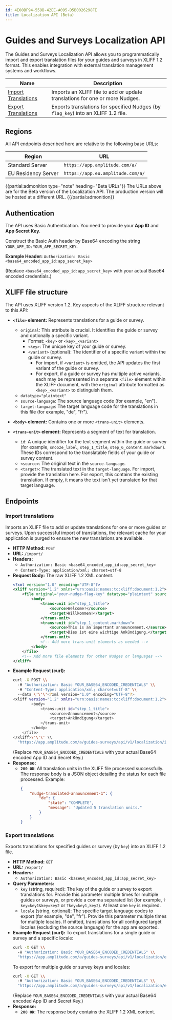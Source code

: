 ```yaml
---
id: 4E08BF94-559B-42EE-A095-D5B0026298FE
title: Localization API (Beta)
---
```


# Guides and Surveys Localization API

The Guides and Surveys Localization API allows you to programmatically import and export translation files for your guides and surveys in XLIFF 1.2 format. This enables integration with external translation management systems and workflows.

| <div class="big-column">Name</div>          | Description                                                                       |
| ------------------------------------------- | --------------------------------------------------------------------------------- |
| [Import Translations](#import-translations) | Imports an XLIFF file to add or update translations for one or more Nudges.       |
| [Export Translations](#export-translations) | Exports translations for specified Nudges (by `flag_key`) into an XLIFF 1.2 file. |

## Regions
All API endpoints described here are relative to the following base URLs:

| Region              | URL                               |
| ------------------- | --------------------------------- |
| Standard Server     | `https://app.amplitude.com/a/`    |
| EU Residency Server | `https://app.eu.amplitude.com/a/` |

{{partial:admonition type="note" heading="Beta URLs"}}
The URLs above are for the Beta version of the Localization API. The production version will be hosted at a different URL.
{{/partial:admonition}}


## Authentication

The API uses Basic Authentication. You need to provide your **App ID** and **App Secret Key**.

Construct the Basic Auth header by Base64 encoding the string `YOUR_APP_ID:YOUR_APP_SECRET_KEY`.

**Example Header:**
`Authorization: Basic <base64_encoded_app_id:app_secret_key>`

(Replace `<base64_encoded_app_id:app_secret_key>` with your actual Base64 encoded credentials.)

## XLIFF file structure

The API uses XLIFF version 1.2. Key aspects of the XLIFF structure relevant to this API:

*   **`<file>` element:** Represents translations for a guide or survey.
    *   `original`: This attribute is crucial. It identifies the guide or survey and optionally a specific variant.
        *   Format: `<key>` or `<key>_<variant>`
        *   `<key>`: The unique key of your guide or survey.
        *   `<variant>` (optional): The identifier of a specific variant within the guide or survey.
            *   For import, if `<variant>` is omitted, the API updates the first variant of the guide or survey.
            *   For export, if a guide or survey has multiple active variants, each may be represented in a separate `<file>` element within the XLIFF document, with the `original` attribute formatted as `<key>_<variant>` to distinguish them.
    *   `datatype="plaintext"`
    *   `source-language`: The source language code (for example, "en").
    *   `target-language`: The target language code for the translations in this file (for example, "de", "fr").

*   **`<body>` element:** Contains one or more `<trans-unit>` elements.

*   **`<trans-unit>` element:** Represents a segment of text for translation.
    *   `id`: A unique identifier for the text segment within the guide or survey (for example, `snooze_label`, `step_1_title`, `step_6_content.markdown`). These IDs correspond to the translatable fields of your guide or survey content.
    *   `<source>`: The original text in the `source-language`.
    *   `<target>`: The translated text in the `target-language`. For import, provide the translation here. For export, this contains the existing translation. If empty, it means the text isn't yet translated for that target language.

## Endpoints

### Import translations

Imports an XLIFF file to add or update translations for one or more guides or surveys. Upon successful import of translations, the relevant cache for your application is purged to ensure the new translations are available.

*   **HTTP Method:** `POST`
*   **URL:** `/import/`
*   **Headers:**
    *   `Authorization: Basic <base64_encoded_app_id:app_secret_key>`
    *   `Content-Type: application/xml; charset=utf-8`
*   **Request Body:**
    The raw XLIFF 1.2 XML content.
    ```xml
    <?xml version="1.0" encoding="UTF-8"?>
    <xliff version="1.2" xmlns="urn:oasis:names:tc:xliff:document:1.2">
        <file original="your-nudge-flag-key" datatype="plaintext" source-language="en" target-language="de">
            <body>
                <trans-unit id="step_1_title">
                    <source>Welcome!</source>
                    <target>Willkommen!</target>
                </trans-unit>
                <trans-unit id="step_1_content.markdown">
                    <source>This is an important announcement.</source>
                    <target>Dies ist eine wichtige Ankündigung.</target>
                </trans-unit>
                <!-- Add more trans-unit elements as needed -->
            </body>
        </file>
        <!-- Add more file elements for other Nudges or languages -->
    </xliff>
    ```
*   **Example Request (curl):**
    ```bash
    curl -X POST \\
      -H "Authorization: Basic YOUR_BASE64_ENCODED_CREDENTIALS" \\
      -H "Content-Type: application/xml; charset=utf-8" \\
      --data \'\'\'<?xml version="1.0" encoding="UTF-8"?>
    <xliff version="1.2" xmlns="urn:oasis:names:tc:xliff:document:1.2"><file original="nudge-translated-announcement-1" datatype="plaintext" source-language="en" target-language="de">
            <body>
                <trans-unit id="step_1_title">
                    <source>Announcement</source>
                    <target>Ankündigung</target>
                </trans-unit>
            </body>
        </file>
    </xliff>\'\'\' \\
      "https://app.amplitude.com/a/guides-surveys/api/v1/localization/import/"
    ```
    (Replace `YOUR_BASE64_ENCODED_CREDENTIALS` with your actual Base64 encoded App ID and Secret Key.)
*   **Response:**
    *   **`200 OK`**: All translation units in the XLIFF file processed successfully. The response body is a JSON object detailing the status for each file processed.
        Example:
        ```json
        {
            "nudge-translated-announcement-1": {
                "de": {
                    "state": "COMPLETE",
                    "message": "Updated 5 translation units."
                }
            }
        }
        ```

### Export translations

Exports translations for specified guides or survey (by `key`) into an XLIFF 1.2 file.

*   **HTTP Method:** `GET`
*   **URL:** `/export/`
*   **Headers:**
    *   `Authorization: Basic <base64_encoded_app_id:app_secret_key>`
*   **Query Parameters:**
    *   `key` (string, required): The key of the guide or survey to export translations for. Provide this parameter multiple times for multiple guides or surveys, or provide a comma separated list (for example, `?key=key1&key=key2` or `?key=key1,key2`). At least one `key` is required.
    *   `locale` (string, optional): The specific target language codes to export (for example, "de", "fr"). Provide this parameter multiple times for multiple locales. If omitted, translations for all configured target locales (excluding the source language) for the app are exported.
*   **Example Request (curl):**
    To export translations for a single guide or survey and a specific locale:
    ```bash
    curl -X GET \\
      -H "Authorization: Basic YOUR_BASE64_ENCODED_CREDENTIALS" \\
      "https://app.amplitude.com/a/guides-surveys/api/v1/localization/export/?key=nudge-translated-announcement-1&locale=de"
    ```
    To export for multiple guide or survey keys and locales:
    ```bash
    curl -X GET \\
      -H "Authorization: Basic YOUR_BASE64_ENCODED_CREDENTIALS" \\
      "https://app.amplitude.com/a/guides-surveys/api/v1/localization/export/?key=key-one&key=key-two&locale=de&locale=fr"
    ```
    (Replace `YOUR_BASE64_ENCODED_CREDENTIALS` with your actual Base64 encoded App ID and Secret Key.)
*   **Response:**
    *   **`200 OK`**: The response body contains the XLIFF 1.2 XML content.
